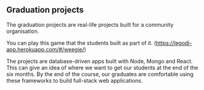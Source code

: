 Graduation projects
---

The graduation projects are real-life projects built for a community organisation.

You can play this game that the students built as part of it. (https://legodi-app.herokuapp.com/#/weegie/)

The projects are database-driven apps built with Node, Mongo and React. This can give an idea of where we want to get our students at the end of the six months. By the end of the course, our graduates are comfortable using these frameworks to build full-stack web applications.
